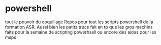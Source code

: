 # powershell
tout le pouvoir du coquillage
Repos pour tout les scripts powershell de la formation ASR.
Aussi bien les petits trucs fait en tp que les gros machins faits pour la semaine de scripting powerhsell ou encore des aides pour les msps
